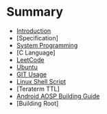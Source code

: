 # Summary

* [Introduction](README.md)
* [Specification]
* [System Programming](content/cs_programming/cs_programming.md)
* [C Language]
* [LeetCode](content/leetcode/leetcode.md)
* [Ubuntu](content/ubuntu/ubuntu.md)
* [GIT Usage](content/git/git_note.md)
* [Linux Shell Script](content/linux_shell_script/linux_sh.md)
* [Teraterm TTL]
* [Android AOSP Building Guide](content/aosp/aosp.md)
* [Building Root]

